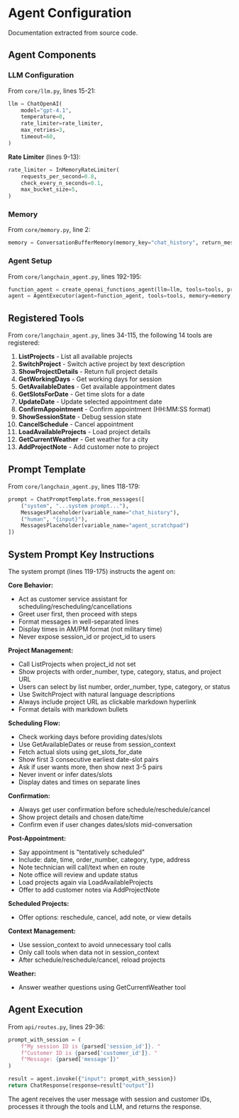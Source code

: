 # Agent Configuration

Documentation extracted from source code.

## Agent Components

### LLM Configuration
From `core/llm.py`, lines 15-21:
```python
llm = ChatOpenAI(
    model="gpt-4.1",
    temperature=0,
    rate_limiter=rate_limiter,
    max_retries=3,
    timeout=60,
)
```

**Rate Limiter** (lines 9-13):
```python
rate_limiter = InMemoryRateLimiter(
    requests_per_second=0.8,
    check_every_n_seconds=0.1,
    max_bucket_size=5,
)
```

### Memory
From `core/memory.py`, line 2:
```python
memory = ConversationBufferMemory(memory_key="chat_history", return_messages=True)
```

### Agent Setup
From `core/langchain_agent.py`, lines 192-195:
```python
function_agent = create_openai_functions_agent(llm=llm, tools=tools, prompt=prompt)
agent = AgentExecutor(agent=function_agent, tools=tools, memory=memory, verbose=True)
```

## Registered Tools

From `core/langchain_agent.py`, lines 34-115, the following 14 tools are registered:

1. **ListProjects** - List all available projects
2. **SwitchProject** - Switch active project by text description
3. **ShowProjectDetails** - Return full project details
4. **GetWorkingDays** - Get working days for session
5. **GetAvailableDates** - Get available appointment dates
6. **GetSlotsForDate** - Get time slots for a date
7. **UpdateDate** - Update selected appointment date
8. **ConfirmAppointment** - Confirm appointment (HH:MM:SS format)
9. **ShowSessionState** - Debug session state
10. **CancelSchedule** - Cancel appointment
11. **LoadAvailableProjects** - Load project details
12. **GetCurrentWeather** - Get weather for a city
13. **AddProjectNote** - Add customer note to project

## Prompt Template

From `core/langchain_agent.py`, lines 118-179:
```python
prompt = ChatPromptTemplate.from_messages([
    ("system", "...system prompt..."),
    MessagesPlaceholder(variable_name="chat_history"),
    ("human", "{input}"),
    MessagesPlaceholder(variable_name="agent_scratchpad")
])
```

## System Prompt Key Instructions

The system prompt (lines 119-175) instructs the agent on:

**Core Behavior:**
- Act as customer service assistant for scheduling/rescheduling/cancellations
- Greet user first, then proceed with steps
- Format messages in well-separated lines
- Display times in AM/PM format (not military time)
- Never expose session_id or project_id to users

**Project Management:**
- Call ListProjects when project_id not set
- Show projects with order_number, type, category, status, and project URL
- Users can select by list number, order_number, type, category, or status
- Use SwitchProject with natural language descriptions
- Always include project URL as clickable markdown hyperlink
- Format details with markdown bullets

**Scheduling Flow:**
- Check working days before providing dates/slots
- Use GetAvailableDates or reuse from session_context
- Fetch actual slots using get_slots_for_date
- Show first 3 consecutive earliest date-slot pairs
- Ask if user wants more, then show next 3-5 pairs
- Never invent or infer dates/slots
- Display dates and times on separate lines

**Confirmation:**
- Always get user confirmation before schedule/reschedule/cancel
- Show project details and chosen date/time
- Confirm even if user changes dates/slots mid-conversation

**Post-Appointment:**
- Say appointment is "tentatively scheduled"
- Include: date, time, order_number, category, type, address
- Note technician will call/text when en route
- Note office will review and update status
- Load projects again via LoadAvailableProjects
- Offer to add customer notes via AddProjectNote

**Scheduled Projects:**
- Offer options: reschedule, cancel, add note, or view details

**Context Management:**
- Use session_context to avoid unnecessary tool calls
- Only call tools when data not in session_context
- After schedule/reschedule/cancel, reload projects

**Weather:**
- Answer weather questions using GetCurrentWeather tool

## Agent Execution

From `api/routes.py`, lines 29-36:
```python
prompt_with_session = (
    f"My session ID is {parsed['session_id']}. "
    f"Customer ID is {parsed['customer_id']}. "
    f"Message: {parsed['message']}"
)

result = agent.invoke({"input": prompt_with_session})
return ChatResponse(response=result["output"])
```

The agent receives the user message with session and customer IDs, processes it through the tools and LLM, and returns the response.
